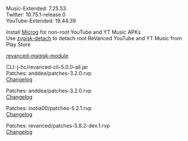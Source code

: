Music-Extended: 7.25.53  
Twitter: 10.75.1-release.0  
YouTube-Extended: 19.44.39  

Install [Microg](https://github.com/ReVanced/GmsCore/releases) for non-root YouTube and YT Music APKs  
Use [zygisk-detach](https://github.com/j-hc/zygisk-detach) to detach root ReVanced YouTube and YT Music from Play Store  

[revanced-magisk-module](https://github.com/j-hc/revanced-magisk-module)
  
CLI: j-hc/revanced-cli-5.0.0-all.jar  
Patches: anddea/patches-3.2.0.rvp  
[Changelog](https://github.com/anddea/revanced-patches/releases/tag/v3.2.0)

Patches: anddea/patches-3.2.0.rvp  
[Changelog](https://github.com/anddea/revanced-patches/releases/tag/v3.2.0)

Patches: inotia00/patches-5.2.1.rvp  
[Changelog](https://github.com/inotia00/revanced-patches/releases/tag/v5.2.1)

Patches: revanced/patches-5.8.2-dev.1.rvp  
[Changelog](https://github.com/revanced/revanced-patches/releases/tag/v5.8.2-dev.1)  

